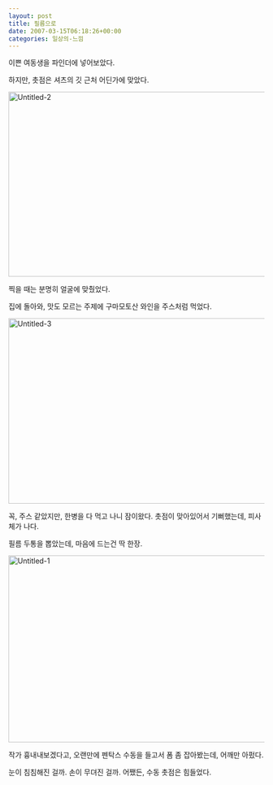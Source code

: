 ```yaml
---
layout: post
title: 필름으로
date: 2007-03-15T06:18:26+00:00
categories: 일상의-느낌
---
```

이쁜 여동생을 파인더에 넣어보았다.

하지만, 촛점은 셔츠의 깃 근처 어딘가에 맞았다.

<a href="http://jinto.pe.kr/717/untitled-2" rel="attachment wp-att-2865"><img alt="Untitled-2" src="http://jinto.pe.kr/wp-content/uploads/2007/03/Untitled-2.jpg" width="550" height="364" /></a>

찍을 때는 분명히 얼굴에 맞췄었다.

집에 돌아와, 맛도 모르는 주제에 구마모토산 와인을 주스처럼 먹었다.

<a href="http://jinto.pe.kr/717/untitled-3" rel="attachment wp-att-2866"><img alt="Untitled-3" src="http://jinto.pe.kr/wp-content/uploads/2007/03/Untitled-3.jpg" width="550" height="365" /></a>

꼭, 주스 같았지만, 한병을 다 먹고 나니 잠이왔다. 촛점이 맞아있어서 기뻐했는데, 피사체가 나다.

필름 두통을 뽑았는데, 마음에 드는건 딱 한장.

<a href="http://jinto.pe.kr/717/untitled-1" rel="attachment wp-att-2864"><img alt="Untitled-1" src="http://jinto.pe.kr/wp-content/uploads/2007/03/Untitled-1.jpg" width="550" height="368" /></a>

작가 흉내내보겠다고, 오랜만에 펜탁스 수동을 들고서 폼 좀 잡아봤는데, 어깨만 아펐다.

눈이 침침해진 걸까. 손이 무뎌진 걸까. 어쨌든, 수동 촛점은 힘들었다.

